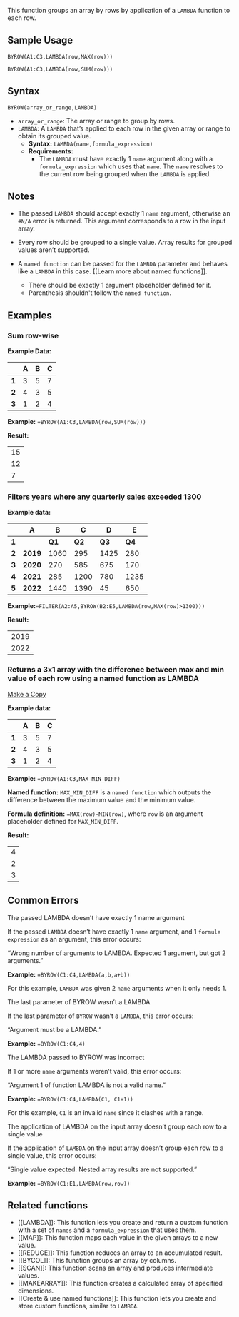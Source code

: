 This function groups an array by rows by application of a `LAMBDA` function to each row.

Sample Usage
------------

`BYROW(A1:C3,LAMBDA(row,MAX(row)))`

`BYROW(A1:C3,LAMBDA(row,SUM(row)))`

Syntax
------

`BYROW(array_or_range,LAMBDA)`

* `array_or_range`: The array or range to group by rows.
* `LAMBDA`: A `LAMBDA` that’s applied to each row in the given array or range to obtain its grouped value.
  + **Syntax:** `LAMBDA(name,formula_expression)`
  + **Requirements:**
    - The `LAMBDA` must have exactly 1 `name` argument along with a `formula_expression` which uses that `name`. The `name` resolves to the current row being grouped when the `LAMBDA` is applied.

Notes
-----

* The passed `LAMBDA` should accept exactly 1 `name` argument, otherwise an `#N/A` error is returned. This argument corresponds to a row in the input array.
* Every row should be grouped to a single value. Array results for grouped values aren’t supported.

* A `named function` can be passed for the `LAMBDA` parameter and behaves like a `LAMBDA` in this case. [[Learn more about named functions]].
  + There should be exactly 1 argument placeholder defined for it.
  + Parenthesis shouldn't follow the `named function`.

Examples
--------

### Sum row-wise

**Example Data:**

|  | **A** | **B** | **C** |
| --- | --- | --- | --- |
| **1** | 3 | 5 | 7 |
| **2** | 4 | 3 | 5 |
| **3** | 1 | 2 | 4 |

**Example:** `=BYROW(A1:C3,LAMBDA(row,SUM(row)))`

**Result:**

|  |
| --- |
| 15 |
| 12 |
| 7 |

### Filters years where any quarterly sales exceeded 1300

**Example data:**

|  | **A** | **B** | **C** | **D** | **E** |
| --- | --- | --- | --- | --- | --- |
| **1** |  | **Q1** | **Q2** | **Q3** | **Q4** |
| **2** | **2019** | 1060 | 295 | 1425 | 280 |
| **3** | **2020** | 270 | 585 | 675 | 170 |
| **4** | **2021** | 285 | 1200 | 780 | 1235 |
| **5** | **2022** | 1440 | 1390 | 45 | 650 |

**Example:**`=FILTER(A2:A5,BYROW(B2:E5,LAMBDA(row,MAX(row)>1300)))`

**Result:**

|  |
| --- |
| 2019 |
| 2022 |

### Returns a 3x1 array with the difference between max and min value of each row using a named function as LAMBDA

[Make a Copy](https://docs.google.com/spreadsheets/d/1i77E0hI748plXvMUpB-Z2huwPrzvIzt3f-EepDXcVAM/copy#gid=0)

**Example data:**

|  | **A** | **B** | **C** |
| --- | --- | --- | --- |
| **1** | 3 | 5 | 7 |
| **2** | 4 | 3 | 5 |
| **3** | 1 | 2 | 4 |

**Example:** `=BYROW(A1:C3,MAX_MIN_DIFF)`

**Named function:** `MAX_MIN_DIFF` is a `named function` which outputs the difference between the maximum value and the minimum value.

**Formula definition:** `=MAX(row)-MIN(row)`, where `row` is an argument placeholder defined for `MAX_MIN_DIFF`.

**Result:**

|  |
| --- |
| 4 |
| 2 |
| 3 |

Common Errors
-------------

The passed LAMBDA doesn’t have exactly 1 name argument

If the passed `LAMBDA` doesn’t have exactly 1 `name` argument, and 1 `formula expression` as an argument, this error occurs:

“Wrong number of arguments to LAMBDA. Expected 1 argument, but got 2 arguments.”

**Example:** `=BYROW(C1:C4,LAMBDA(a,b,a+b))`

For this example, `LAMBDA` was given 2 `name` arguments when it only needs 1.

The last parameter of BYROW wasn’t a LAMBDA

If the last parameter of `BYROW` wasn’t a `LAMBDA`, this error occurs:

“Argument must be a LAMBDA.”

**Example:** `=BYROW(C1:C4,4)`

The LAMBDA passed to BYROW was incorrect

If 1 or more `name` arguments weren’t valid, this error occurs:

“Argument 1 of function LAMBDA is not a valid name.”

**Example:** `=BYROW(C1:C4,LAMBDA(C1, C1+1))`

For this example, `C1` is an invalid `name` since it clashes with a range.

The application of LAMBDA on the input array doesn’t group each row to a single value

If the application of `LAMBDA` on the input array doesn’t group each row to a single value, this error occurs:

“Single value expected. Nested array results are not supported.”

**Example:** `=BYROW(C1:E1,LAMBDA(row,row))`

Related functions
-----------------

* [[LAMBDA]]: This function lets you create and return a custom function with a set of `names` and a `formula_expression` that uses them.
* [[MAP]]: This function maps each value in the given arrays to a new value.
* [[REDUCE]]: This function reduces an array to an accumulated result.
* [[BYCOL]]: This function groups an array by columns.
* [[SCAN]]: This function scans an array and produces intermediate values.
* [[MAKEARRAY]]: This function creates a calculated array of specified dimensions.
* [[Create & use named functions]]: This function lets you create and store custom functions, similar to `LAMBDA`.